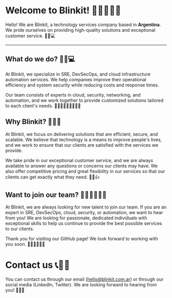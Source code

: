 # Welcome to Blinkit! 👋👨‍💼👩‍💼

Hello! We are Blinkit, a technology services company based in **Argentina**. We pride ourselves on providing high-quality solutions and exceptional customer service. 🌟🚀💻

---

## What do we do? 🤔💡💻
At Blinkit, we specialize in SRE, DevSecOps, and cloud infrastructure automation services. We help companies improve their operational efficiency and system security while reducing costs and response times.

Our team consists of experts in cloud, security, networking, and automation, and we work together to provide customized solutions tailored to each client's needs. 🌟👨‍💻👩‍💻👨‍🔬👩‍🔬

## Why Blinkit? 🤔💭🤝

At Blinkit, we focus on delivering solutions that are efficient, secure, and scalable. We believe that technology is a means to improve people's lives, and we work to ensure that our clients are satisfied with the services we provide.

We take pride in our exceptional customer service, and we are always available to answer any questions or concerns our clients may have. We also offer competitive pricing and great flexibility in our services so that our clients can get exactly what they need. 💪🤝👍

## Want to join our team? 🤔💼👨‍💻👩‍💻
At Blinkit, we are always looking for new talent to join our team. If you are an expert in SRE, DevSecOps, cloud, security, or automation, we want to hear from you! We are looking for passionate, dedicated individuals with exceptional skills to help us continue to provide the best possible services to our clients.

Thank you for visiting our GitHub page! We look forward to working with you soon. 👏👨‍💼👩‍💼💼

# Contact us 📞📧📱
You can contact us through our email (hello@blinkit.com.ar) or through our social media (LinkedIn, Twitter). We are looking forward to hearing from you! 🤝👋💬

